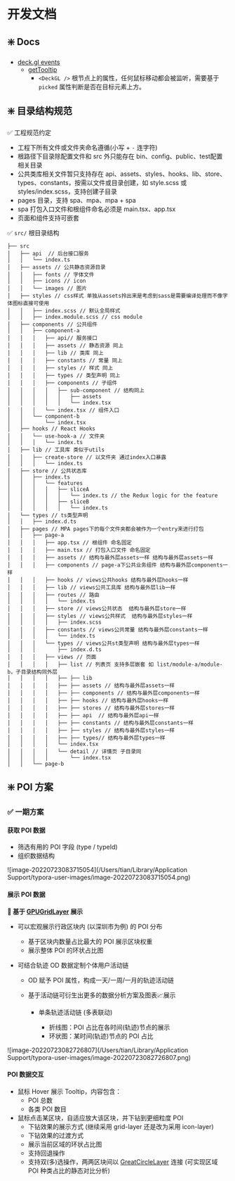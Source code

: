 # 开发文档

## ❇️ Docs

- [deck.gl events](https://deck.gl/docs/developer-guide/interactivity#picking)
  - [getTooltip](https://deck.gl/docs/api-reference/core/deck#gettooltip)
    - `<DeckGL />` 根节点上的属性，任何鼠标移动都会被监听，需要基于 `picked` 属性判断是否在目标元素上方。



## ❇️ 目录结构规范

✅ 工程规范约定

- 工程下所有文件或文件夹命名遵循(小写 + `-` 连字符)
- 根路径下目录除配置文件和 src 外只能存在 bin、config、public、test配置相关目录
- 公共类库相关文件暂只支持存在 api、assets、styles、hooks、lib、store、types、constants，按需以文件或目录创建，如 style.scss 或 styles/index.scss，支持创建子目录
- pages 目录，支持 spa、mpa、mpa + spa
- spa 打包入口文件和根组件命名必须是 main.tsx、app.tsx
- 页面和组件支持可嵌套

✅ `src/` 根目录结构

```
├── src
│   ├── api  // 后台接口服务
│   │   └── index.ts 
│   ├── assets // 公共静态资源目录
│   │   ├── fonts // 字体文件
│   │   ├── icons // icon
│   │   └── images // 图片
│   ├── styles // css样式 单独从assets拎出来是考虑到sass是需要编译处理而不像字体图标直接可使用
│   │   ├── index.scss // 默认全局样式
│   │   ├── index.module.scss // css module
│   ├── components // 公共组件
│   │   ├── component-a
│   │   │   ├── api// 服务接口
│   │   │   ├── assets // 静态资源 同上
│   │   │   ├── lib // 类库 同上
│   │   │   ├── constants // 常量 同上
│   │   │   ├── styles // 样式 同上
│   │   │   ├── types // 类型声明 同上
│   │   │   ├── components // 子组件
│   │   │   │   ├── sub-component // 结构同上
│   │   │   │   │   ├── assets
│   │   │   │   │   └── index.tsx
│   │   │   └── index.tsx // 组件入口
│   │   └── component-b
│   │       └── index.tsx
│   ├── hooks // React Hooks
│   │   └── use-hook-a // 文件夹
│   │   │   └── index.ts
│   ├── lib // 工具库 类似于utils
│   │   ├── create-store // 以文件夹 通过index入口暴露
│   │   │   └── index.ts
│   ├── store // 公共状态库
│   │   ├── index.ts
│   │   │   └── features
│   │   │   │   ├── sliceA
│   │   │   │   │   └── index.ts // the Redux logic for the feature
│   │   │   │   ├── sliceB
│   │   │   │   │   └── index.ts
│   └── types // ts类型声明
│   │   ├── index.d.ts
│   ├── pages // MPA pages下的每个文件夹都会被作为一个entry来进行打包
│   │   ├── page-a
│   │   │   ├── app.tsx // 根组件 命名固定
│   │   │   ├── main.tsx // 打包入口文件 命名固定
│   │   │   ├── assets // 结构与最外层assets一样 结构与最外层assets一样
│   │   │   ├── components // page-a下公共业务组件 结构与最外层components一样
│   │   │   ├── hooks // views公共hooks 结构与最外层hooks一样
│   │   │   ├── lib // views公共工具库 结构与最外层lib一样
│   │   │   ├── routes // 路由
│   │   │   │   └── index.ts
│   │   │   ├── store // views公共状态  结构与最外层store一样
│   │   │   ├── styles // views公共样式  结构与最外层styles一样
│   │   │   │   ├── index.scss
│   │   │   ├── constants // views公共常量 结构与最外层constants一样
│   │   │   │   └── index.ts
│   │   │   └── types // views公共st类型声明 结构与最外层types一样
│   │   │       ├── index.d.ts
│   │   │   ├── views // 页面
│   │   │   │   ├── list // 列表页 支持多层嵌套 如 list/module-a/module-b，子目录结构同外层
│   │   │   │   ├── ├── lib
│   │   │   │   ├── ├── assets // 结构与最外层assets一样
│   │   │   │   ├── ├── components // 结构与最外层components一样
│   │   │   │   ├── ├── hooks // 结构与最外层hooks一样
│   │   │   │   ├── ├── stores // 结构与最外层stores一样
│   │   │   │   ├── ├── api  // 结构与最外层api一样
│   │   │   │   ├── ├── constants // 结构与最外层constants一样
│   │   │   │   ├── ├── styles // 结构与最外层styles一样
│   │   │   │   ├── ├── types// 结构与最外层types一样
│   │   │   │   └── index.tsx
│   │   │   │   └── detail // 详情页 子目录同
│   │   │   │       └── index.tsx
│   │   └── page-b
```



## ❇️ POI 方案

### ✅ 一期方案

#### 获取 POI 数据

- 筛选有用的 POI 字段 (type / typeId)
- 组织数据结构

![image-20220723083715054](/Users/tian/Library/Application Support/typora-user-images/image-20220723083715054.png)

#### 展示 POI 数据

**🌟 基于 [GPUGridLayer](https://deck.gl/docs/api-reference/aggregation-layers/gpu-grid-layer) 展示**

- 可以宏观展示行政区块内 (以深圳市为例) 的 POI 分布

  - 基于区块内数量占比最大的 POI 展示区块权重
  - 展示整体 POI 的环状占比图

- 可结合轨迹 OD 数据定制个体用户活动链

  - OD 赋予 POI 属性，构成一天/一周/一月的轨迹活动链

  - 基于活动链可衍生出更多的数据分析方案及图表📈展示

    - 单条轨迹活动链 (多表联动)

      - 折线图：POI 占比在各时间(轨迹)节点的展示
      - 环状图：某时间(轨迹)节点的 POI 占比

      

![image-20220723082726807](/Users/tian/Library/Application Support/typora-user-images/image-20220723082726807.png)

#### POI 数据交互

- 鼠标 Hover 展示 Tooltip，内容包含：
  - POI 总数
  - 各类 POI 数目
- 鼠标点击某区块，自适应放大该区块，并下钻到更细粒度 POI
  - 下钻效果的展示方式 (继续采用 grid-layer 还是改为采用 icon-layer)
  - 下钻效果的过渡方式
  - 展示当前区域的环状占比图
  - 支持回退操作
  - 支持双(多)选操作，两两区块间以 [GreatCircleLayer](https://deck.gl/docs/api-reference/geo-layers/great-circle-layer) 连接 (可实现区域 POI 种类占比的静态对比分析)
